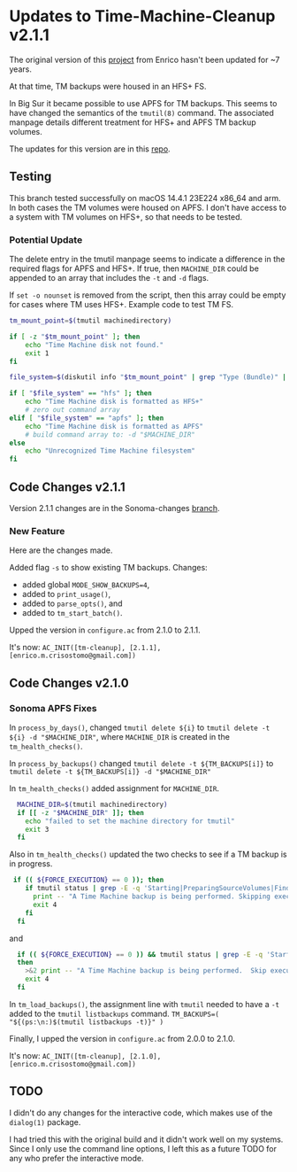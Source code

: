 # Updates to Time-Machine-Cleanup v2.1.1

The original version of this [project](https://github.com/emcrisostomo/Time-Machine-Cleanup) from Enrico hasn't been updated for ~7 years.

At that time, TM backups were housed in an HFS+ FS. 

In Big Sur it became possible to use APFS for TM backups. This seems to have changed the semantics of the `tmutil(8)` command. The associated manpage details different treatment for HFS+ and APFS TM backup volumes.

The updates for this version are in this [repo](https://github.com/rprimmer/Time-Machine-Cleanup/tree/Sonoma-changes).

## Testing

This branch tested successfully on macOS 14.4.1 23E224 x86_64 and arm. In both cases the TM volumes were housed on APFS.
I don't have access to a system with TM volumes on HFS+, so that needs to be tested.

### Potential Update

The delete entry in the tmutil manpage seems to indicate a difference in the required flags for APFS and HFS+. If true, then `MACHINE_DIR` could be appended to an array that includes the `-t` and `-d` flags.

If `set -o nounset` is removed from the script, then this array could be empty for cases where TM uses HFS+. Example code to test TM FS.

```zsh
tm_mount_point=$(tmutil machinedirectory)

if [ -z "$tm_mount_point" ]; then
    echo "Time Machine disk not found."
    exit 1
fi

file_system=$(diskutil info "$tm_mount_point" | grep "Type (Bundle)" | awk '{print $NF}')

if [ "$file_system" == "hfs" ]; then
    echo "Time Machine disk is formatted as HFS+"
    # zero out command array
elif [ "$file_system" == "apfs" ]; then
    echo "Time Machine disk is formatted as APFS"
    # build command array to: -d "$MACHINE_DIR"
else
    echo "Unrecognized Time Machine filesystem"
fi
```

## Code Changes v2.1.1

Version 2.1.1 changes are in the Sonoma-changes [branch](https://github.com/rprimmer/Time-Machine-Cleanup/tree/Sonoma-changes).

### New Feature

Here are the changes made.

Added flag `-s` to show existing TM backups. Changes:

* added global `MODE_SHOW_BACKUPS=4`,
* added to `print_usage()`,
* added to `parse_opts()`, and
* added to `tm_start_batch()`.

Upped the version in `configure.ac` from 2.1.0 to 2.1.1.

It's now: `AC_INIT([tm-cleanup], [2.1.1], [enrico.m.crisostomo@gmail.com])`

## Code Changes v2.1.0

### Sonoma APFS Fixes

In `process_by_days()`, changed `tmutil delete ${i}` to `tmutil delete -t ${i} -d "$MACHINE_DIR"`, where `MACHINE_DIR` is created in the `tm_health_checks()`.

In `process_by_backups()` changed `tmutil delete -t ${TM_BACKUPS[i]}` to `tmutil delete -t ${TM_BACKUPS[i]} -d "$MACHINE_DIR"`

In `tm_health_checks()` added assignment for `MACHINE_DIR`.

```zsh
  MACHINE_DIR=$(tmutil machinedirectory)
  if [[ -z "$MACHINE_DIR" ]]; then
    echo "failed to set the machine directory for tmutil"
    exit 3
  fi
```

Also in `tm_health_checks()` updated the two checks to see if a TM backup is in progress.

```zsh
 if (( ${FORCE_EXECUTION} == 0 )); then
    if tmutil status | grep -E -q 'Starting|PreparingSourceVolumes|FindingChanges|Copying|ThinningPostBackup'; then
      print -- "A Time Machine backup is being performed. Skipping execution." >&2
      exit 4
    fi
  fi
```
and

```zsh
  if (( ${FORCE_EXECUTION} == 0 )) && tmutil status | grep -E -q 'Starting|PreparingSourceVolumes|FindingChanges|Copying|ThinningPostBackup';
  then
    >&2 print -- "A Time Machine backup is being performed.  Skip execution."
    exit 4
  fi
```

In `tm_load_backups()`, the assignment line with `tmutil` needed to have a `-t` added to the `tmutil listbackups` command.
`TM_BACKUPS=( "${(ps:\n:)$(tmutil listbackups -t)}" )`

Finally, I upped the version in `configure.ac` from 2.0.0 to 2.1.0.

It's now: `AC_INIT([tm-cleanup], [2.1.0], [enrico.m.crisostomo@gmail.com])`

## TODO

I didn't do any changes for the interactive code, which makes use of the `dialog(1)` package.

I had tried this with the original build and it didn't work well on my systems. Since I only use the command line options, I left this as a future TODO for any who prefer the interactive mode.
